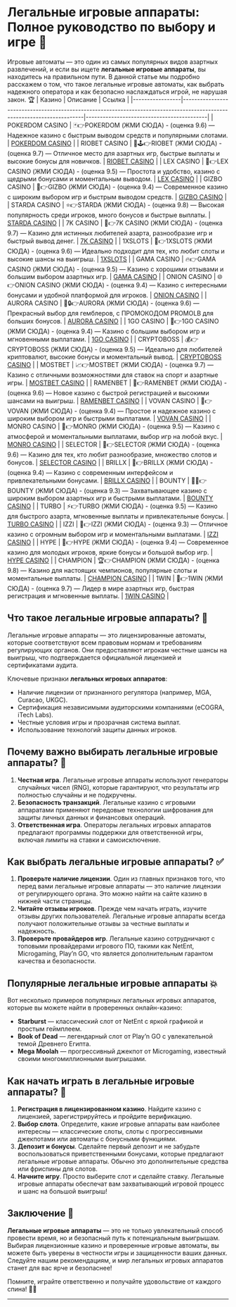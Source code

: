 # Легальные игровые аппараты: Полное руководство по выбору и игре 🎰

Игровые автоматы — это один из самых популярных видов азартных развлечений, и если вы ищете **легальные игровые аппараты**, вы находитесь на правильном пути. В данной статье мы подробно расскажем о том, что такое легальные игровые автоматы, как выбрать надежного оператора и как безопасно наслаждаться игрой, не нарушая закон. 🏆
| Казино          | Описание                                                                                                                | Ссылка                                    |
|-----------------|-------------------------------------------------------------------------------------------------------------------------|-------------------------------------------|
| POKERDOM CASINO | 🃏👉POKERDOM (ЖМИ СЮДА) - (оценка 9.6) — Надежное казино с быстрым выводом средств и популярными слотами.               | [POKERDOM CASINO](https://brandplay.link/Bxg7SC7H) |
| RIOBET CASINO   | 🌟🕹️👉RIOBET (ЖМИ СЮДА) - (оценка 9.7) — Отличное место для азартных игр, быстрые выплаты и высокие бонусы для новичков. | [RIOBET CASINO](https://brandplay.link/dtx89f2L)  |
| LEX CASINO      | 💎👉LEX CASINO (ЖМИ СЮДА) - (оценка 9.5) — Простота и удобство, казино с щедрыми бонусами и моментальным выводом.       | [LEX CASINO](https://brandplay.link/2HFTmBc8)  |
| GIZBO CASINO    | 🎲👉GIZBO (ЖМИ СЮДА) - (оценка 9.4) — Современное казино с широким выбором игр и быстрым выводом средств.               | [GIZBO CASINO](https://gizbo-tea02.com/c8e962e89) |
| STARDA CASINO   | ⭐👉STARDA (ЖМИ СЮДА) - (оценка 9.8) — Высокая популярность среди игроков, много бонусов и быстрые выплаты.              | [STARDA CASINO](https://brandplay.link/cpFQbWKn)  |
| 7K CASINO       | 🎰👉7K CASINO (ЖМИ СЮДА) - (оценка 9.7) — Казино для истинных любителей азарта, разнообразие игр и быстрый вывод денег. | [7K CASINO](https://brandplay.link/dd46bNgD)  |
| 1XSLOTS         | 🎲👉1XSLOTS (ЖМИ СЮДА) - (оценка 9.6) — Идеально подходит для тех, кто любит слоты и высокие шансы на выигрыш.          | [1XSLOTS](https://brandplay.link/R4xfxqdm)  |
| GAMA CASINO     | 🔥👉GAMA CASINO (ЖМИ СЮДА) - (оценка 9.5) — Казино с хорошими отзывами и большим выбором азартных игр.                  | [GAMA CASINO](https://brandplay.link/zrZpLFTP)  |
| ONION CASINO    | 🌐👉ONION CASINO (ЖМИ СЮДА) - (оценка 9.4) — Казино с интересными бонусами и удобной платформой для игроков.            | [ONION CASINO](https://obclk001-2d.top/click?offer_id=986&partner_id=10542&landing_id=1798&utm_medium=affiliate&sub_1=oncasino3) |
| AURORA CASINO   | 🌌🔒👉AURORA (ЖМИ СЮДА) - (оценка 9.6) — Прекрасный выбор для гемблеров, с ПРОМОКОДОМ PROMOLB для больших бонусов.      | [AURORA CASINO](https://10trafic-stat2.com/click/668546566bcc6313411604c7/6766/15114/subaccount?promocode=PROMOLB) |
| 1GO CASINO      | 🚀👉1GO CASINO (ЖМИ СЮДА) - (оценка 9.4) — Казино с большим выбором игр и мгновенными выплатами.                         | [1GO CASINO](https://1go-ircp01.com/ce015f410)  |
| CRYPTOBOSS      | 💰👉CRYPTOBOSS (ЖМИ СЮДА) - (оценка 9.5) — Идеально для любителей криптовалют, высокие бонусы и моментальный вывод.     | [CRYPTOBOSS CASINO](https://cryptobossc.online/d847bcfa9) |
| MOSTBET         | 📈👉MOSTBET (ЖМИ СЮДА) - (оценка 9.7) — Казино с отличными возможностями для ставок на спорт и азартные игры.          | [MOSTBET CASINO](https://ktbtis024ifqfn0mst.com/beQs) |
| RAMENBET        | 🍜👉RAMENBET (ЖМИ СЮДА) - (оценка 9.6) — Новое казино с быстрой регистрацией и высокими шансами на выигрыш.             | [RAMENBET CASINO](https://get.saltyram.com/ru/registration?apkpop=0&partner=p24970p3296034p5526) |
| VOVAN CASINO    | 🎩👉VOVAN (ЖМИ СЮДА) - (оценка 9.4) — Простое и надежное казино с широким выбором игр и быстрыми выплатами.             | [VOVAN CASINO](https://vovan.site/d098ab058)  |
| MONRO CASINO    | 🌺👉MONRO (ЖМИ СЮДА) - (оценка 9.5) — Казино с атмосферой и моментальными выплатами, выбор игр на любой вкус.           | [MONRO CASINO](https://mnr-ircp01.com/c3ce72a2c)  |
| SELECTOR        | 🎯👉SELECTOR (ЖМИ СЮДА) - (оценка 9.6) — Казино для тех, кто любит разнообразие, множество слотов и бонусов.            | [SELECTOR CASINO](https://gosel.pl/SELVK)  |
| BRILLX          | 💎👉BRILLX (ЖМИ СЮДА) - (оценка 9.4) — Казино с современным интерфейсом и привлекательными бонусами.                   | [BRILLX CASINO](https://brillx.pub/BRIVK) |
| BOUNTY          | 🏴‍☠️👉BOUNTY (ЖМИ СЮДА) - (оценка 9.3) — Захватывающее казино с широким выбором азартных игр и быстрыми выплатами.     | [BOUNTY CASINO](https://bounty-casino.de/BOVK)  |
| TURBO           | ⚡👉TURBO (ЖМИ СЮДА) - (оценка 9.5) — Казино для быстрого азарта, мгновенные выплаты и привлекательные бонусы.         | [TURBO CASINO](https://turbo-casino.pro/TURVK)  |
| IZZI            | 🧩👉IZZI (ЖМИ СЮДА) - (оценка 9.3) — Отличное казино с огромным выбором игр и моментальными выплатами.                  | [IZZI CASINO](https://izzi-fr03.com/ca7c8a7b7)  |
| HYPE            | 🎉👉HYPE (ЖМИ СЮДА) - (оценка 9.4) — Современное казино для молодых игроков, яркие бонусы и большой выбор игр.          | [HYPE CASINO](https://hypekaz.com/dc2f44ad0)  |
| CHAMPION        | 🏆👉CHAMPION (ЖМИ СЮДА) - (оценка 9.8) — Казино для настоящих чемпионов, популярные слоты и моментальные выплаты.       | [CHAMPION CASINO](https://champcasino.ink/pobeda/doa-hats?p80412p305331p112c)  |
| 1WIN            | 🥇👉1WIN (ЖМИ СЮДА) - (оценка 9.7) — Лидер в мире азартных игр, быстрая регистрация и мгновенные выплаты.               | [1WIN CASINO](https://brandplay.link/6F5VqbyZ)  |


## Что такое легальные игровые аппараты? 🎯

Легальные игровые аппараты — это лицензированные автоматы, которые соответствуют всем правовым нормам и требованиям регулирующих органов. Они предоставляют игрокам честные шансы на выигрыш, что подтверждается официальной лицензией и сертификатами аудита. 

Ключевые признаки **легальных игровых аппаратов**:
- Наличие лицензии от признанного регулятора (например, MGA, Curacao, UKGC).
- Сертификация независимыми аудиторскими компаниями (eCOGRA, iTech Labs).
- Честные условия игры и прозрачная система выплат.
- Использование технологий защиты данных игроков.

## Почему важно выбирать легальные игровые аппараты? 🤔

1. **Честная игра**. Легальные игровые аппараты используют генераторы случайных чисел (RNG), которые гарантируют, что результаты игр полностью случайны и не подкручены.
2. **Безопасность транзакций**. Легальные казино с игровыми аппаратами применяют передовые технологии шифрования для защиты личных данных и финансовых операций.
3. **Ответственная игра**. Операторы легальных игровых аппаратов предлагают программы поддержки для ответственной игры, включая лимиты на ставки и самоисключение.

## Как выбрать легальные игровые аппараты? ✅

1. **Проверьте наличие лицензии**. Один из главных признаков того, что перед вами легальные игровые аппараты — это наличие лицензии от регулирующего органа. Это можно найти на сайте казино в нижней части страницы.
2. **Читайте отзывы игроков**. Прежде чем начать играть, изучите отзывы других пользователей. Легальные игровые аппараты всегда получают положительные отзывы за честные выплаты и надежность.
3. **Проверьте провайдеров игр**. Легальные казино сотрудничают с топовыми провайдерами игрового ПО, такими как NetEnt, Microgaming, Play’n GO, что является дополнительным гарантом качества и безопасности.

## Популярные легальные игровые аппараты 💥

Вот несколько примеров популярных легальных игровых аппаратов, которые вы можете найти в проверенных онлайн-казино:

- **Starburst** — классический слот от NetEnt с яркой графикой и простым геймплеем.
- **Book of Dead** — легендарный слот от Play’n GO с увлекательной темой Древнего Египта.
- **Mega Moolah** — прогрессивный джекпот от Microgaming, известный своими многомиллионными выигрышами.

## Как начать играть в легальные игровые аппараты? 🚀

1. **Регистрация в лицензированном казино**. Найдите казино с лицензией, зарегистрируйтесь и пройдите верификацию.
2. **Выбор слота**. Определите, какие игровые аппараты вам наиболее интересны — классические слоты, слоты с прогрессивными джекпотами или автоматы с бонусными функциями.
3. **Депозит и бонусы**. Сделайте первый депозит и не забудьте воспользоваться приветственными бонусами, которые предлагают легальные игровые аппараты. Обычно это дополнительные средства или фриспины для слотов.
4. **Начните игру**. Просто выберите слот и сделайте ставку. Легальные игровые аппараты обеспечат вам захватывающий игровой процесс и шанс на большой выигрыш!

## Заключение 🎉

**Легальные игровые аппараты** — это не только увлекательный способ провести время, но и безопасный путь к потенциальным выигрышам. Выбирая лицензионные казино и проверенные игровые автоматы, вы можете быть уверены в честности игры и защищенности ваших данных. Следуйте нашим рекомендациям, и мир легальных игровых аппаратов станет для вас ярче и безопаснее! 

Помните, играйте ответственно и получайте удовольствие от каждого спина! 🎰✨

---

